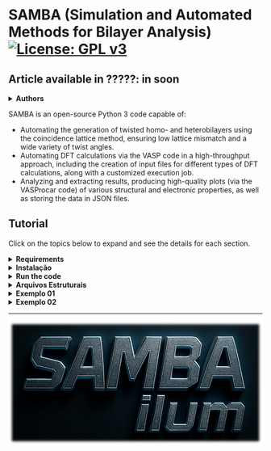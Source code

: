# SAMBA (Simulation and Automated Methods for Bilayer Analysis) [![License: GPL v3](https://img.shields.io/badge/License-GPLv3-blue.svg)](https://www.gnu.org/licenses/gpl-3.0)
## Article available in ?????: in soon
<details>
<summary><strong>Authors</strong></summary>
  
- Augusto de Lelis Araújo ([ORCID](https://orcid.org/0000-0002-6835-6113))
- Adalberto Fazzio ([ORCID](https://orcid.org/0000-0001-5384-7676))
- Felipe Castro de Lima ([ORCID](https://orcid.org/0000-0002-2937-2620))
- Pedro Henrique Sophia ([ORCID](https://orcid.org/0009-0007-5428-0596))

Meet [Ilum - School of Science] (https://ilum.cnpem.br/en/), [CNPEM - The Brazilian Center for Research in Energy and Materials] (https://cnpem.br/en/), [INCT - Materials Informatics] (https://inct-mi.pesquisa.ufabc.edu.br/) as well as its database [midb.cloud] (https://midb.cloud/)

-------------------------------


</details>

SAMBA is an open-source Python 3 code capable of:
- Automating the generation of twisted homo- and heterobilayers using the coincidence lattice method, ensuring low lattice mismatch and a wide variety of twist angles.
- Automating DFT calculations via the VASP code in a high-throughput approach, including the creation of input files for different types of DFT calculations, along with a customized execution job.
- Analyzing and extracting results, producing high-quality plots (via the VASProcar code) of various structural and electronic properties, as well as storing the data in JSON files.


## Tutorial
Click on the topics below to expand and see the details for each section.

<details>
<summary><strong>Requirements</strong></summary>

Make sure you have the following requirements:
- Linux or Windows environment for bilayer generation
- Linux environment for high-throughput DFT (requires VASPkit installed)
- Python 3.8+
- Python virtual environment is recommended (`venv` or `conda`)

</details>

<details>
<summary><strong>Instalação</strong></summary>
  
The latest version of the SAMBA code can be installed using the Python Package Index via the command:
```bash
pip install samba_ilum
```
During the installation, SAMBA checks the existence of the following Python modules:
- [vasprocar](https://pypi.org/project/vasprocar/)
- [pymatgen](https://pypi.org/project/pymatgen/)
- [scipy](https://pypi.org/project/scipy/)
- [numpy](https://pypi.org/project/numpy/)
- [matplotlib](https://pypi.org/project/matplotlib/)
- [plotly](https://pypi.org/project/plotly/)

</details>

<details>
<summary><strong>Run the code</strong></summary>
  
For run the code, the user must use the command below in the work directory.
```bash
python -m samba_ilum
```
or
```bash
python3 -m samba_ilum
```

</details>





<details>
<summary><strong>Arquivos Estruturais</strong></summary>

### Formatos Suportados
O código utiliza arquivos no formato `POSCAR` (usado pelo VASP) ou `.xyz` para ler as coordenadas atômicas iniciais. A estrutura do arquivo deve seguir o padrão convencional.

**Exemplo de estrutura de diretório:**

</details>




<details>
<summary><strong>Exemplo 01</strong></summary>

### Formatos Suportados
O código utiliza arquivos no formato `POSCAR` (usado pelo VASP) ou `.xyz` para ler as coordenadas atômicas iniciais. A estrutura do arquivo deve seguir o padrão convencional.

**Exemplo de estrutura de diretório:**

</details>






<details>
<summary><strong>Exemplo 02</strong></summary>

### Formatos Suportados
O código utiliza arquivos no formato `POSCAR` (usado pelo VASP) ou `.xyz` para ler as coordenadas atômicas iniciais. A estrutura do arquivo deve seguir o padrão convencional.

**Exemplo de estrutura de diretório:**

</details>


------------------------------------------------------------------------

<img src="etc/figures/logo.png">
